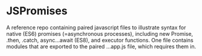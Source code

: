 # JSPromises
A reference repo containing paired javascript files to illustrate syntax
for native (ES6) promises (=asynchronous processes), including new Promise, .then, .catch, 
async...await (ES8), and executor functions.
One file contains modules that are exported to the paired ...app.js file, which requires
them in.
